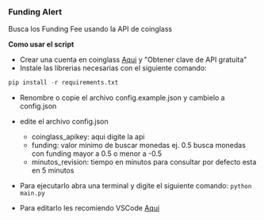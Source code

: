 ### Funding Alert

Busca los Funding Fee usando la API de coinglass

**Como usar el script**
- Crear una cuenta en coinglass [Aqui](https://www.coinglass.com/pricing/ "Aqui") y "Obtener clave de API gratuita"
- Instale las librerias necesarias con el siguiente comando:
```python
pip install -r requirements.txt
```
- Renombre o copie el archivo config.example.json y cambielo a config.json
- edite el archivo config.json
  - coinglass_apikey: aqui digite la api
  - funding: valor minimo de buscar monedas ej. 0.5 busca monedas con funding mayor a 0.5 o menor a -0.5
  - minutos_revision: tiempo en minutos para consultar por defecto esta en 5 minutos

- Para ejecutarlo abra una terminal y digite el siguiente comando:
`python main.py`
- Para editarlo les recomiendo VSCode [Aqui](https://code.visualstudio.com/ "Aqui")
